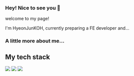 ### Hey! Nice to see you 👋
<!--
**HyeonJunKOH/HyeonJunKOH** is a ✨ _special_ ✨ repository because its `README.md` (this file) appears on your GitHub profile.

Here are some ideas to get you started:

- 🔭 I’m currently working on ...
- 🌱 I’m currently learning ...
- 👯 I’m looking to collaborate on ...
- 🤔 I’m looking for help with ...
- 💬 Ask me about ...
- 📫 How to reach me: ...
- 😄 Pronouns: ...
- ⚡ Fun fact: ...
-->
<p>welcome to my page!</p>
<p>I'm HyeonJunKOH, currently preparing a FE developer and... </p>
<h3>A little more about me... </h3>


<h2>My tech stack</h2>
<span><img src="https://img.shields.io/badge/Javascript-F05138?style=flat-square&logo=Javascript&logoColor=white"/></span>
<span><img src="https://img.shields.io/badge/HTML-E34F26?style=flat-square&logo=HTML5&logoColor=white"/></span>
<span><img src="https://img.shields.io/badge/CSS-F05134?style=flat-square&logo=CSS3&logoColor=white"/></span>
